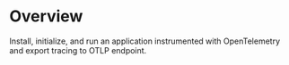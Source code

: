 # Overview

Install, initialize, and run an application instrumented with OpenTelemetry and export tracing to OTLP endpoint.
 